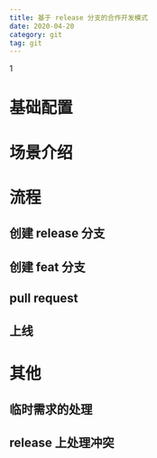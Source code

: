 ```yaml
---
title: 基于 release 分支的合作开发模式
date: 2020-04-20
category: git
tag: git
---
```


1

<!-- more -->

# 基础配置

# 场景介绍

# 流程

## 创建 release 分支

## 创建 feat 分支

## pull request

## 上线

# 其他

## 临时需求的处理

## release 上处理冲突